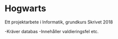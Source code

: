 # Hogwarts
Ett projektarbete i Informatik, grundkurs 
Skrivet 2018

-Kräver databas
-Innehåller valdieringsfel etc.


